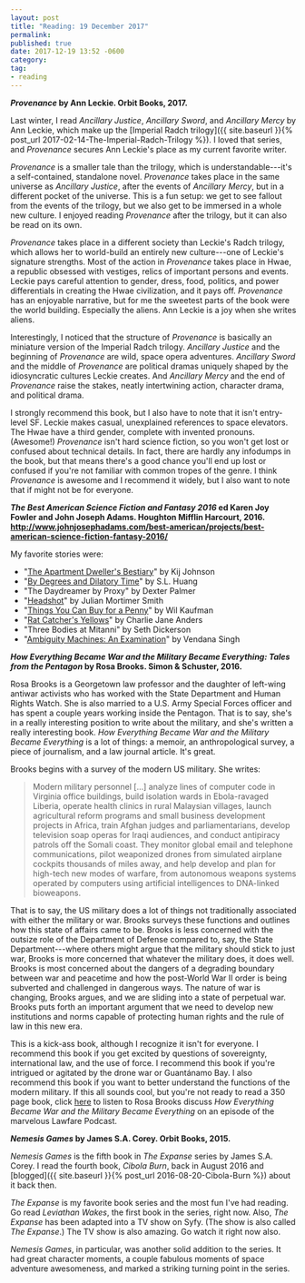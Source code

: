 ```yaml
---
layout: post
title: "Reading: 19 December 2017"
permalink:
published: true
date: 2017-12-19 13:52 -0600
category:
tag:
- reading
---
```


***Provenance* by Ann Leckie. Orbit Books, 2017.**

Last winter, I read *Ancillary Justice*, *Ancillary Sword*, and *Ancillary Mercy* by Ann Leckie, which make up the [Imperial Radch trilogy]({{ site.baseurl }}{% post_url 2017-02-14-The-Imperial-Radch-Trilogy %}). I loved that series, and *Provenance* secures Ann Leckie's place as my current favorite writer.

*Provenance* is a smaller tale than the trilogy, which is understandable---it's a self-contained, standalone novel. *Provenance* takes place in the same universe as *Ancillary Justice*, after the events of *Ancillary Mercy*, but in a different pocket of the universe. This is a fun setup: we get to see fallout from the events of the trilogy, but we also get to be immersed in a whole new culture. I enjoyed reading *Provenance* after the trilogy, but it can also be read on its own.

*Provenance* takes place in a different society than Leckie's Radch trilogy, which allows her to world-build an entirely new culture---one of Leckie's signature strengths. Most of the action in *Provenance* takes place in Hwae, a republic obsessed with vestiges, relics of important persons and events. Leckie pays careful attention to gender, dress, food, politics, and power differentials in creating the Hwae civilization, and it pays off. *Provenance* has an enjoyable narrative, but for me the sweetest parts of the book were the world building. Especially the aliens. Ann Leckie is a joy when she writes aliens.

Interestingly, I noticed that the structure of *Provenance* is basically an miniature version of the Imperial Radch trilogy. *Ancillary Justice* and the beginning of *Provenance* are wild, space opera adventures. *Ancillary Sword* and the middle of *Provenance* are political dramas uniquely shaped by the idiosyncratic cultures Leckie creates. And *Ancillary Mercy* and the end of *Provenance* raise the stakes, neatly intertwining action, character drama, and political drama.

I strongly recommend this book, but I also have to note that it isn't entry-level SF. Leckie makes casual, unexplained references to space elevators. The Hwae have a third gender, complete with invented pronouns. (Awesome!) *Provenance* isn't hard science fiction, so you won't get lost or confused about technical details. In fact, there are hardly any infodumps in the book, but that means there's a good chance you'll end up lost or confused if you're not familiar with common tropes of the genre. I think *Provenance* is awesome and I recommend it widely, but I also want to note that if might not be for everyone.

***The Best American Science Fiction and Fantasy 2016* ed Karen Joy Fowler and John Joseph Adams. Houghton Mifflin Harcourt, 2016. <http://www.johnjosephadams.com/best-american/projects/best-american-science-fiction-fantasy-2016/>**

My favorite stories were:

* "[The Apartment Dweller's Bestiary](http://clarkesworldmagazine.com/johnson_01_15/)" by Kij Johnson
* "[By Degrees and Dilatory Time](http://strangehorizons.com/fiction/by-degrees-and-dilatory-time/)" by S.L. Huang
* "The Daydreamer by Proxy" by Dexter Palmer
* "[Headshot](https://motherboard.vice.com/en_us/article/ae3agk/headshot)" by Julian Mortimer Smith
* "[Things You Can Buy for a Penny](http://www.lightspeedmagazine.com/fiction/things-can-buy-penny/)" by Wil Kaufman
* "[Rat Catcher's Yellows](https://kotaku.com/read-a-short-story-where-video-game-cats-save-peoples-s-1725041677)" by Charlie Jane Anders
* "Three Bodies at Mitanni" by Seth Dickerson
* "[Ambiguity Machines: An Examination](https://www.tor.com/2015/04/29/ambiguity-machines-an-examination-vandana-singh/)" by Vendana Singh

***How Everything Became War and the Military Became Everything: Tales from the Pentagon* by Rosa Brooks. Simon & Schuster, 2016.**

Rosa Brooks is a Georgetown law professor and the daughter of left-wing antiwar activists who has worked with the State Department and Human Rights Watch. She is also married to a U.S. Army Special Forces officer and has spent a couple years working inside the Pentagon. That is to say, she's in a really interesting position to write about the military, and she's written a really interesting book. *How Everything Became War and the Military Became Everything* is a lot of things: a memoir, an anthropological survey, a piece of journalism, and a law journal article. It's great.

Brooks begins with a survey of the modern US military. She writes:

> Modern military personnel [...] analyze lines of computer code in Virginia office buildings, build isolation wards in Ebola-ravaged Liberia, operate health clinics in rural Malaysian villages, launch agricultural reform programs and small business development projects in Africa, train Afghan judges and parliamentarians, develop television soap operas for Iraqi audiences, and conduct antipiracy patrols off the Somali coast. They monitor global email and telephone communications, pilot weaponized drones from simulated airplane cockpits thousands of miles away, and help develop and plan for high-tech new modes of warfare, from autonomous weapons systems operated by computers using artificial intelligences to DNA-linked bioweapons.

That is to say, the US military does a lot of things not traditionally associated with either the military or war. Brooks surveys these functions and outlines how this state of affairs came to be. Brooks is less concerned with the outsize role of the Department of Defense compared to, say, the State Department---where others might argue that the military should stick to just war, Brooks is more concerned that whatever the military does, it does well. Brooks is most concerned about the dangers of a degrading boundary between war and peacetime and how the post-World War II order is being subverted and challenged in dangerous ways. The nature of war is changing, Brooks argues, and we are sliding into a state of perpetual war. Brooks puts forth an important argument that we need to develop new institutions and norms capable of protecting human rights and the rule of law in this new era.

This is a kick-ass book, although I recognize it isn't for everyone. I recommend this book if you get excited by questions of sovereignty, international law, and the use of force. I recommend this book if you're intrigued or agitated by the drone war or Guantánamo Bay. I also recommend this book if you want to better understand the functions of the modern military.
If this all sounds cool, but you're not ready to read a 350 page book, click [here](https://lawfareblog.com/lawfare-podcast-rosa-brooks-how-everything-became-war-and-military-became-everything) to listen to Rosa Brooks discuss *How Everything Became War and the Military Became Everything* on an episode of the marvelous Lawfare Podcast.

***Nemesis Games* by James S.A. Corey. Orbit Books, 2015.**

*Nemesis Games* is the fifth book in *The Expanse* series by James S.A. Corey. I read the fourth book, *Cibola Burn*, back in August 2016 and [blogged]({{ site.baseurl }}{% post_url 2016-08-20-Cibola-Burn %}) about it back then.

*The Expanse* is my favorite book series and the most fun I've had reading. Go read *Leviathan Wakes*, the first book in the series, right now. Also, *The Expanse* has been adapted into a TV show on Syfy. (The show is also called *The Expanse*.) The TV show is also amazing. Go watch it right now also.

*Nemesis Games*, in particular, was another solid addition to the series. It had great character moments, a couple fabulous moments of space adventure awesomeness, and marked a striking turning point in the series.
